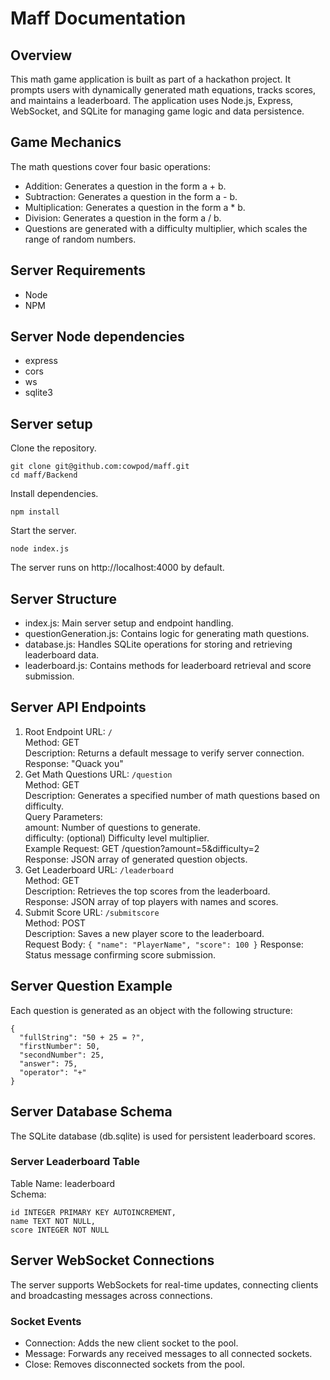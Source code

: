 # Maff Documentation

## Overview

This math game application is built as part of a hackathon project. It prompts users with dynamically generated math equations, tracks scores, and maintains a leaderboard. The application uses Node.js, Express, WebSocket, and SQLite for managing game logic and data persistence.

## Game Mechanics

The math questions cover four basic operations:
- Addition: Generates a question in the form a + b.
- Subtraction: Generates a question in the form a - b.
- Multiplication: Generates a question in the form a * b.
- Division: Generates a question in the form a / b.
- Questions are generated with a difficulty multiplier, which scales the range of random numbers.

## Server Requirements
- Node
- NPM

## Server Node dependencies
- express 
- cors
- ws
- sqlite3

## Server setup

Clone the repository.
```
git clone git@github.com:cowpod/maff.git
cd maff/Backend
```

Install dependencies.
```
npm install
```

Start the server.
```
node index.js
```

The server runs on http://localhost:4000 by default.

## Server Structure

- index.js: Main server setup and endpoint handling.
- questionGeneration.js: Contains logic for generating math questions.
- database.js: Handles SQLite operations for storing and retrieving leaderboard data.
- leaderboard.js: Contains methods for leaderboard retrieval and score submission.

## Server API Endpoints

1. Root Endpoint
    URL: `/`\
    Method: GET\
    Description: Returns a default message to verify server connection.\
    Response: "Quack you"
2. Get Math Questions
    URL: `/question`\
    Method: GET\
    Description: Generates a specified number of math questions based on difficulty.\
    Query Parameters:\
    amount: Number of questions to generate.\
    difficulty: (optional) Difficulty level multiplier.\
    Example Request: GET /question?amount=5&difficulty=2\
    Response: JSON array of generated question objects.
3. Get Leaderboard
    URL: `/leaderboard`\
    Method: GET\
    Description: Retrieves the top scores from the leaderboard.\
    Response: JSON array of top players with names and scores.
4. Submit Score
    URL: `/submitscore`\
    Method: POST\
    Description: Saves a new player score to the leaderboard.\
    Request Body:
    ``
    {
    "name": "PlayerName",
    "score": 100
    }
    ``
    Response: Status message confirming score submission.

## Server Question Example

Each question is generated as an object with the following structure:
```
{
  "fullString": "50 + 25 = ?",
  "firstNumber": 50,
  "secondNumber": 25,
  "answer": 75,
  "operator": "+"
}
```

## Server Database Schema

The SQLite database (db.sqlite) is used for persistent leaderboard scores.

### Server Leaderboard Table
Table Name: leaderboard\
Schema:
```
id INTEGER PRIMARY KEY AUTOINCREMENT,
name TEXT NOT NULL,
score INTEGER NOT NULL
```

## Server WebSocket Connections

The server supports WebSockets for real-time updates, connecting clients and broadcasting messages across connections.

### Socket Events

- Connection: Adds the new client socket to the pool.
- Message: Forwards any received messages to all connected sockets.
- Close: Removes disconnected sockets from the pool.